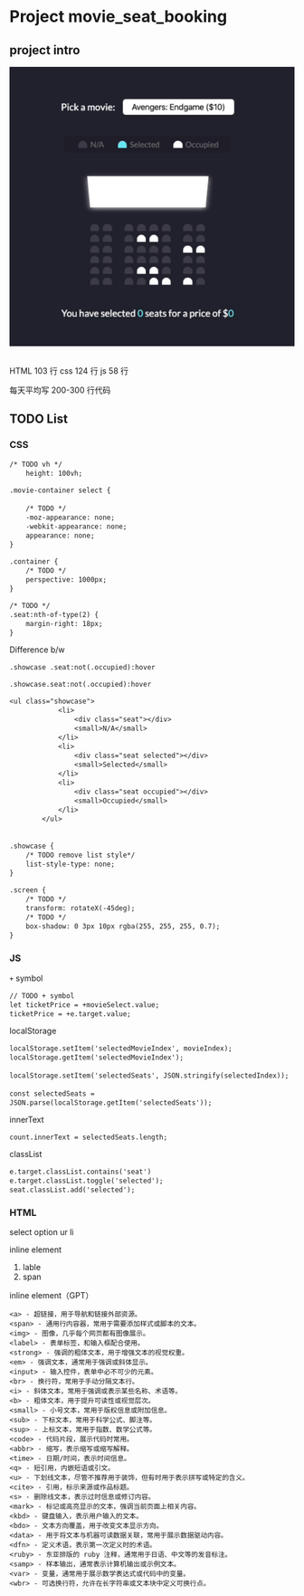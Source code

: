 # Project movie_seat_booking

## project intro

![image-20241010093735509](./img/image-20241010093735509.png)

##

HTML 103 行
css 124 行
js 58 行

每天平均写 200-300 行代码

## TODO List

### CSS

```
/* TODO vh */
    height: 100vh;
```

```
.movie-container select {

    /* TODO */
    -moz-appearance: none;
    -webkit-appearance: none;
    appearance: none;
}
```

```
.container {
    /* TODO */
    perspective: 1000px;
}
```

```
/* TODO */
.seat:nth-of-type(2) {
    margin-right: 18px;
}
```

Difference b/w

```
.showcase .seat:not(.occupied):hover
```

```
.showcase.seat:not(.occupied):hover
```

```
<ul class="showcase">
            <li>
                <div class="seat"></div>
                <small>N/A</small>
            </li>
            <li>
                <div class="seat selected"></div>
                <small>Selected</small>
            </li>
            <li>
                <div class="seat occupied"></div>
                <small>Occupied</small>
            </li>
        </ul>


.showcase {
    /* TODO remove list style*/
    list-style-type: none;
}
```

```
.screen {
    /* TODO */
    transform: rotateX(-45deg);
    /* TODO */
    box-shadow: 0 3px 10px rgba(255, 255, 255, 0.7);
}
```

### JS

`+` symbol

```
// TODO + symbol
let ticketPrice = +movieSelect.value;
ticketPrice = +e.target.value;
```

localStorage

```
localStorage.setItem('selectedMovieIndex', movieIndex);
localStorage.getItem('selectedMovieIndex');

localStorage.setItem('selectedSeats', JSON.stringify(selectedIndex));

const selectedSeats = JSON.parse(localStorage.getItem('selectedSeats'));
```

innerText

```
count.innerText = selectedSeats.length;
```

classList

```
e.target.classList.contains('seat')
e.target.classList.toggle('selected');
seat.classList.add('selected');
```

### HTML

select option
ur li

inline element

1. lable
2. span

inline element（GPT）

```
<a> - 超链接，用于导航和链接外部资源。
<span> - 通用行内容器，常用于需要添加样式或脚本的文本。
<img> - 图像，几乎每个网页都有图像展示。
<label> - 表单标签，和输入框配合使用。
<strong> - 强调的粗体文本，用于增强文本的视觉权重。
<em> - 强调文本，通常用于强调或斜体显示。
<input> - 输入控件，表单中必不可少的元素。
<br> - 换行符，常用于手动分隔文本行。
<i> - 斜体文本，常用于强调或表示某些名称、术语等。
<b> - 粗体文本，用于提升可读性或视觉层次。
<small> - 小号文本，常用于版权信息或附加信息。
<sub> - 下标文本，常用于科学公式、脚注等。
<sup> - 上标文本，常用于指数、数学公式等。
<code> - 代码片段，展示代码时常用。
<abbr> - 缩写，表示缩写或缩写解释。
<time> - 日期/时间，表示时间信息。
<q> - 短引用，内嵌短语或引文。
<u> - 下划线文本，尽管不推荐用于装饰，但有时用于表示拼写或特定的含义。
<cite> - 引用，标示来源或作品标题。
<s> - 删除线文本，表示过时信息或修订内容。
<mark> - 标记或高亮显示的文本，强调当前页面上相关内容。
<kbd> - 键盘输入，表示用户输入的文本。
<bdo> - 文本方向覆盖，用于改变文本显示方向。
<data> - 用于将文本与机器可读数据关联，常用于展示数据驱动内容。
<dfn> - 定义术语，表示第一次定义时的术语。
<ruby> - 东亚排版的 ruby 注释，通常用于日语、中文等的发音标注。
<samp> - 样本输出，通常表示计算机输出或示例文本。
<var> - 变量，通常用于展示数学表达式或代码中的变量。
<wbr> - 可选换行符，允许在长字符串或文本块中定义可换行点。
```
